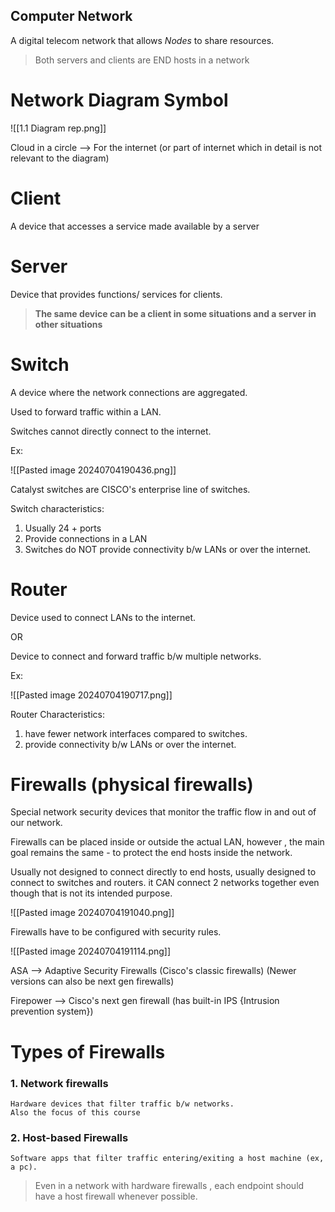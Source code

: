## Computer Network 

A digital telecom network that allows *Nodes* to share resources.

> Both servers and clients are END hosts in a network

# Network Diagram Symbol

![[1.1 Diagram rep.png]]

Cloud in a circle --> For the internet (or part of internet which in detail is not relevant to the diagram)
# Client

A device that accesses a service made available by a server

# Server

Device that provides functions/ services for clients.

> **The same device can be a client in some situations and a server in other situations**


# Switch 

A device where the network connections are aggregated.

Used to forward traffic within a LAN.

Switches cannot directly connect to the internet.

Ex: 

![[Pasted image 20240704190436.png]]


Catalyst switches are CISCO's enterprise line of switches.

Switch characteristics:
1. Usually 24 + ports
2. Provide connections in a LAN
3. Switches do NOT provide connectivity b/w LANs or over the internet.

# Router

Device used to connect LANs to the internet.

OR

Device to connect and forward traffic b/w multiple networks.

Ex:

![[Pasted image 20240704190717.png]]

Router Characteristics:
1. have fewer network interfaces compared to switches.
2. provide connectivity b/w  LANs or over the internet.

# Firewalls (physical firewalls)

Special network security devices that monitor the traffic flow in and out of our network.

Firewalls can be placed inside or outside the actual LAN, however , the main goal remains the same - to protect the end hosts inside the network.

Usually not designed to connect directly to end hosts, usually designed to connect to switches and routers. it CAN connect 2 networks together even though that is not its intended purpose.

![[Pasted image 20240704191040.png]]

Firewalls have to be configured with security rules.

![[Pasted image 20240704191114.png]]

ASA --> Adaptive Security Firewalls (Cisco's classic firewalls) (Newer versions can also be next gen firewalls)

Firepower --> Cisco's next gen firewall (has built-in IPS {Intrusion prevention system})


# Types of Firewalls 

### 1. Network firewalls 

	Hardware devices that filter traffic b/w networks.
	Also the focus of this course

### 2. Host-based Firewalls

	Software apps that filter traffic entering/exiting a host machine (ex, a pc).

> Even in a network with hardware firewalls , each endpoint should have a host firewall whenever possible.


